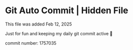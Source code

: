 # Git Auto Commit | Hidden File

This file was added Feb 12, 2025

Just for fun and keeping my daily git commit active 🤪

commit number: 1757035
